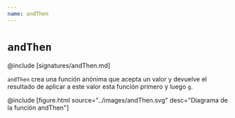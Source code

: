 ```yaml
---
name: andThen
---
```


# `andThen`

@include [signatures/andThen.md]

`andThen` crea una función anónima que acepta un valor y devuelve el resultado de aplicar a este valor esta función primero y luego `g`.

@include [figure.html source="../images/andThen.svg" desc="Diagrama de la función andThen"]
